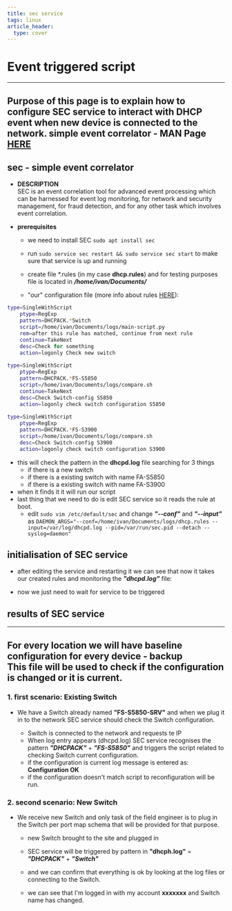 ```yaml
---
title: sec service
tags: linux
article_header:
  type: cover
---
```

# Event triggered script # 
---
Purpose of this page is to explain how to configure SEC service to interact with DHCP event when new device is connected to the network.
simple event correlator - MAN Page [HERE](https://simple-evcorr.github.io/man.html)
---

## sec - simple event correlator ##  
 - **DESCRIPTION**  
SEC is an event correlation tool for advanced event processing which can be harnessed for event log monitoring, for network and security management, for fraud detection, and for any other task which involves event correlation.  
  
* **prerequisites**  
  - we need to install SEC `sudo apt install sec`  
  - run `sudo service sec restart && sudo service sec start` to make sure that service is up and running  
  
  - create file *.rules (in my case **dhcp.rules**) and for testing purposes file is located in ***/home/ivan/Documents/***  
  - "our" configuration file (more info about rules [HERE](https://simple-evcorr.github.io/man.html#lbAK)):  
  
```bash
type=SingleWithScript  
	ptype=RegExp  
	pattern=DHCPACK.*Switch  
	script=/home/ivan/Documents/logs/main-script.py  
	rem=after this rule has matched, continue from next rule  
	continue=TakeNext  
	desc=Check for something  
	action=logonly Check new switch  
  
type=SingleWithScript  
	ptype=RegExp  
	pattern=DHCPACK.*FS-S5850  
	script=/home/ivan/Documents/logs/compare.sh  
	continue=TakeNext  
	desc=Check Switch-config S5850  
	action=logonly check switch configuration S5850  
   
type=SingleWithScript  
	ptype=RegExp  
	pattern=DHCPACK.*FS-S3900  
	script=/home/ivan/Documents/logs/compare.sh  
	desc=Check Switch-config S3900  
	action=logonly check switch configuration S3900  
```
  - this will check the pattern in the **dhcpd.log** file searching for 3 things  
       - if there is a new switch
       - if there is a existing switch with name FA-S5850  
       - if there is a existing switch with name FA-S3900
  - when it finds it it will run our script  
  - last thing that we need to do is edit SEC service so it reads the rule at boot.  
       - edit `sudo vim /etc/default/sec` and change ***"--conf"*** and ***"--input"*** as  `DAEMON_ARGS="--conf=/home/ivan/Documents/logs/dhcp.rules --input=/var/log/dhcpd.log --pid=/var/run/sec.pid --detach --syslog=daemon"`
  
  
## initialisation of SEC service ##  
  
  - after editing the service and restarting it we can see that now it takes our created rules and monitoring the ***"dhcpd.log"*** file:  
   
  - now we just need to wait for service to be triggered  
  
## results of SEC service ##  
  
---
For every location we will have baseline configuration for every device - backup  
This file will be used to check if the configuration is changed or it is current.
---
  
###  1. first scenario: Existing Switch  
  - We have a Switch already named **"FS-S5850-SRV"** and when we plug it in to the network SEC service should check the Switch configuration.  
    
       - Switch is connected to the network and requests te IP
       - When log entry appears (dhcpd.log) SEC service recognises the pattern ***"DHCPACK"*** + ***"FS-S5850"*** and triggers the script related to checking Switch current configuration.  
       - if the configuration is current log message is entered as: **Configuration OK**  
       - if the configuration doesn't match script to reconfiguration will be run.  
  
  
###  2. second scenario: New Switch  
  - We receive new Switch and only task of the field engineer is to plug in the Switch per port map schema that will be provided for that purpose.  
       - new Switch brought to the site and plugged in
       - SEC service will be triggered by pattern in **"dhcph.log"** = ***"DHCPACK"*** + ***"Switch"***  
    
       - and we can confirm that everything is ok by looking at the log files or connecting to the Switch.  
    
       - we can see that I'm logged in with my account **xxxxxxx** and Switch name has changed.